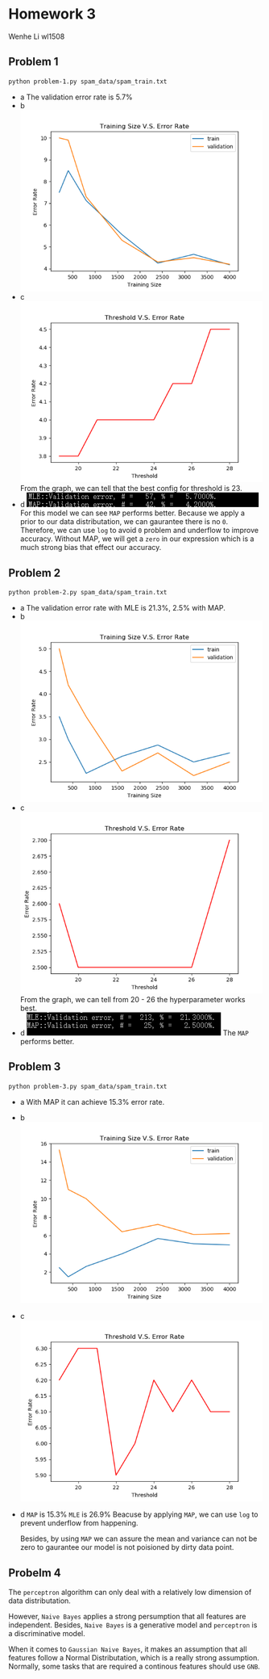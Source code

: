 # Homework 3
Wenhe Li wl1508

## Problem 1
```bash
python problem-1.py spam_data/spam_train.txt
```
- a The validation error rate is $5.7\%$
- b
  ![](./Q1_b.png)
- c
  ![](./Q1_c.png)
  From the graph, we can tell that the best config for threshold is 23.
- d
  ![](Q1_d.png)
  For this model we can see `MAP` performs better. Because we apply a prior to our data distributation,  we can gaurantee there is no `0`. Therefore, we can use `log` to avoid `0` problem and underflow to improve accuracy.
  Without MAP, we will get a `zero` in our expression which is a much strong bias that effect our accuracy.

## Problem 2
```bash
python problem-2.py spam_data/spam_train.txt
```
- a The validation error rate with MLE is $21.3\%$, $2.5\%$ with MAP.
- b ![](Q2_b.png)
- c ![](Q2_c.png)
    From the graph, we can tell from 20 - 26 the hyperparameter works best.
- d 
  ![](Q2_d.png)
  The `MAP` performs better. 

## Problem 3
```bash
python problem-3.py spam_data/spam_train.txt
```
- a With MAP it can achieve $15.3\%$ error rate.
- b ![](Q3_b.png)
- c ![](Q3_c.png)
- d
  `MAP` is $15.3\%$
  `MLE` is $26.9\%$
  Beacuse by applying `MAP`, we can use `log` to prevent underflow from happening.

  Besides, by using `MAP` we can assure the mean and variance can not be zero to gaurantee our model is not poisioned by dirty data point.

## Probelm 4
The `perceptron` algorithm can only deal with a relatively low dimension of data distributation.

However, `Naive Bayes` applies a strong persumption that all features are independent. Besides, `Naive Bayes` is a generative model and `perceptron` is a discriminative model.

When it comes to `Gaussian Naive Bayes`, it makes an assumption that all features follow a Normal Distributation, which is a really strong assumption. Normally, some tasks that are required a continous features should use `GNB`.
